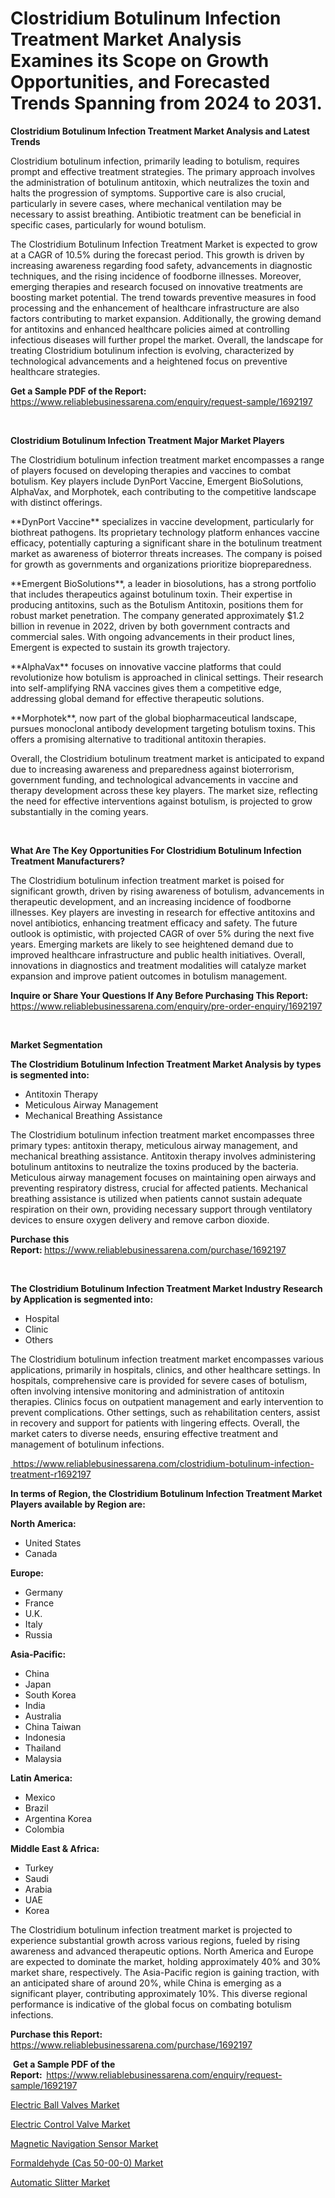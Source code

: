 <p><h1>Clostridium Botulinum Infection Treatment Market Analysis Examines its Scope on Growth Opportunities, and Forecasted Trends Spanning from 2024 to 2031.</h1></p><p><strong>Clostridium Botulinum Infection Treatment Market Analysis and Latest Trends</strong></p>
<p><p>Clostridium botulinum infection, primarily leading to botulism, requires prompt and effective treatment strategies. The primary approach involves the administration of botulinum antitoxin, which neutralizes the toxin and halts the progression of symptoms. Supportive care is also crucial, particularly in severe cases, where mechanical ventilation may be necessary to assist breathing. Antibiotic treatment can be beneficial in specific cases, particularly for wound botulism. </p><p>The Clostridium Botulinum Infection Treatment Market is expected to grow at a CAGR of 10.5% during the forecast period. This growth is driven by increasing awareness regarding food safety, advancements in diagnostic techniques, and the rising incidence of foodborne illnesses. Moreover, emerging therapies and research focused on innovative treatments are boosting market potential. The trend towards preventive measures in food processing and the enhancement of healthcare infrastructure are also factors contributing to market expansion. Additionally, the growing demand for antitoxins and enhanced healthcare policies aimed at controlling infectious diseases will further propel the market. Overall, the landscape for treating Clostridium botulinum infection is evolving, characterized by technological advancements and a heightened focus on preventive healthcare strategies.</p></p>
<p><strong>Get a Sample PDF of the Report:&nbsp;</strong> <a href="https://www.reliablebusinessarena.com/enquiry/request-sample/1692197?utm_campaign=1580&utm_medium=2&utm_source=Github&utm_content=ia&utm_term=19102024&utm_id=clostridium-botulinum-infection-treatment">https://www.reliablebusinessarena.com/enquiry/request-sample/1692197</a></p>
<p>&nbsp;</p>
<p><strong>Clostridium Botulinum Infection Treatment Major Market Players</strong></p>
<p><p>The Clostridium botulinum infection treatment market encompasses a range of players focused on developing therapies and vaccines to combat botulism. Key players include DynPort Vaccine, Emergent BioSolutions, AlphaVax, and Morphotek, each contributing to the competitive landscape with distinct offerings.</p><p>**DynPort Vaccine** specializes in vaccine development, particularly for biothreat pathogens. Its proprietary technology platform enhances vaccine efficacy, potentially capturing a significant share in the botulinum treatment market as awareness of bioterror threats increases. The company is poised for growth as governments and organizations prioritize biopreparedness.</p><p>**Emergent BioSolutions**, a leader in biosolutions, has a strong portfolio that includes therapeutics against botulinum toxin. Their expertise in producing antitoxins, such as the Botulism Antitoxin, positions them for robust market penetration. The company generated approximately $1.2 billion in revenue in 2022, driven by both government contracts and commercial sales. With ongoing advancements in their product lines, Emergent is expected to sustain its growth trajectory.</p><p>**AlphaVax** focuses on innovative vaccine platforms that could revolutionize how botulism is approached in clinical settings. Their research into self-amplifying RNA vaccines gives them a competitive edge, addressing global demand for effective therapeutic solutions.</p><p>**Morphotek**, now part of the global biopharmaceutical landscape, pursues monoclonal antibody development targeting botulism toxins. This offers a promising alternative to traditional antitoxin therapies.</p><p>Overall, the Clostridium botulinum treatment market is anticipated to expand due to increasing awareness and preparedness against bioterrorism, government funding, and technological advancements in vaccine and therapy development across these key players. The market size, reflecting the need for effective interventions against botulism, is projected to grow substantially in the coming years.</p></p>
<p>&nbsp;</p>
<p><strong>What Are The Key Opportunities For Clostridium Botulinum Infection Treatment Manufacturers?</strong></p>
<p><p>The Clostridium botulinum infection treatment market is poised for significant growth, driven by rising awareness of botulism, advancements in therapeutic development, and an increasing incidence of foodborne illnesses. Key players are investing in research for effective antitoxins and novel antibiotics, enhancing treatment efficacy and safety. The future outlook is optimistic, with projected CAGR of over 5% during the next five years. Emerging markets are likely to see heightened demand due to improved healthcare infrastructure and public health initiatives. Overall, innovations in diagnostics and treatment modalities will catalyze market expansion and improve patient outcomes in botulism management.</p></p>
<p><strong>Inquire or Share Your Questions If Any Before Purchasing This Report:</strong> <a href="https://www.reliablebusinessarena.com/enquiry/pre-order-enquiry/1692197?utm_campaign=1580&utm_medium=2&utm_source=Github&utm_content=ia&utm_term=19102024&utm_id=clostridium-botulinum-infection-treatment">https://www.reliablebusinessarena.com/enquiry/pre-order-enquiry/1692197</a></p>
<p>&nbsp;</p>
<p><strong>Market Segmentation</strong></p>
<p><strong>The Clostridium Botulinum Infection Treatment Market Analysis by types is segmented into:</strong></p>
<p><ul><li>Antitoxin Therapy</li><li>Meticulous Airway Management</li><li>Mechanical Breathing Assistance</li></ul></p>
<p><p>The Clostridium botulinum infection treatment market encompasses three primary types: antitoxin therapy, meticulous airway management, and mechanical breathing assistance. Antitoxin therapy involves administering botulinum antitoxins to neutralize the toxins produced by the bacteria. Meticulous airway management focuses on maintaining open airways and preventing respiratory distress, crucial for affected patients. Mechanical breathing assistance is utilized when patients cannot sustain adequate respiration on their own, providing necessary support through ventilatory devices to ensure oxygen delivery and remove carbon dioxide.</p></p>
<p><strong>Purchase this Report:&nbsp;</strong><a href="https://www.reliablebusinessarena.com/purchase/1692197?utm_campaign=1580&utm_medium=2&utm_source=Github&utm_content=ia&utm_term=19102024&utm_id=clostridium-botulinum-infection-treatment">https://www.reliablebusinessarena.com/purchase/1692197</a></p>
<p>&nbsp;</p>
<p><strong>The Clostridium Botulinum Infection Treatment Market Industry Research by Application is segmented into:</strong></p>
<p><ul><li>Hospital</li><li>Clinic</li><li>Others</li></ul></p>
<p><p>The Clostridium botulinum infection treatment market encompasses various applications, primarily in hospitals, clinics, and other healthcare settings. In hospitals, comprehensive care is provided for severe cases of botulism, often involving intensive monitoring and administration of antitoxin therapies. Clinics focus on outpatient management and early intervention to prevent complications. Other settings, such as rehabilitation centers, assist in recovery and support for patients with lingering effects. Overall, the market caters to diverse needs, ensuring effective treatment and management of botulinum infections.</p></p>
<p><a href="https://www.reliablebusinessarena.com/clostridium-botulinum-infection-treatment-r1692197?utm_campaign=1580&utm_medium=2&utm_source=Github&utm_content=ia&utm_term=19102024&utm_id=clostridium-botulinum-infection-treatment">&nbsp;https://www.reliablebusinessarena.com/clostridium-botulinum-infection-treatment-r1692197</a></p>
<p><strong>In terms of Region, the Clostridium Botulinum Infection Treatment Market Players available by Region are:</strong></p>
<p>
    <p> <strong> North America: </strong>
        <ul>
            <li>United States</li>
            <li>Canada</li>
        </ul>
        </p> 
    <p> <strong> Europe: </strong>
        <ul>
            <li>Germany</li>
            <li>France</li>
            <li>U.K.</li>
            <li>Italy</li>
            <li>Russia</li>
        </ul>
        </p> 
    <p> <strong> Asia-Pacific: </strong>
        <ul>
            <li>China</li>
            <li>Japan</li>
            <li>South Korea</li>
            <li>India</li>
            <li>Australia</li>
            <li>China Taiwan</li>
            <li>Indonesia</li>
            <li>Thailand</li>
            <li>Malaysia</li>
        </ul>
        </p> 
    <p> <strong> Latin America: </strong>
        <ul>
            <li>Mexico</li>
            <li>Brazil</li>
            <li>Argentina Korea</li>
            <li>Colombia</li>
        </ul>
        </p> 
    <p> <strong> Middle East & Africa: </strong>
        <ul>
            <li>Turkey</li>
            <li>Saudi</li>
            <li>Arabia</li>
            <li>UAE</li>
            <li>Korea</li>
        </ul>
    </p>
    </p>
<p><p>The Clostridium botulinum infection treatment market is projected to experience substantial growth across various regions, fueled by rising awareness and advanced therapeutic options. North America and Europe are expected to dominate the market, holding approximately 40% and 30% market share, respectively. The Asia-Pacific region is gaining traction, with an anticipated share of around 20%, while China is emerging as a significant player, contributing approximately 10%. This diverse regional performance is indicative of the global focus on combating botulism infections.</p></p>
<p><strong>Purchase this Report: </strong><a href="https://www.reliablebusinessarena.com/purchase/1692197?utm_campaign=1580&utm_medium=2&utm_source=Github&utm_content=ia&utm_term=19102024&utm_id=clostridium-botulinum-infection-treatment">https://www.reliablebusinessarena.com/purchase/1692197</a></p>
<p>&nbsp;<strong>Get a Sample PDF of the Report:&nbsp;&nbsp;</strong><a href="https://www.reliablebusinessarena.com/enquiry/request-sample/1692197?utm_campaign=1580&utm_medium=2&utm_source=Github&utm_content=ia&utm_term=19102024&utm_id=clostridium-botulinum-infection-treatment">https://www.reliablebusinessarena.com/enquiry/request-sample/1692197</a></p>
<p><strong></strong></p>
<p><p><a href="https://www.linkedin.com/pulse/global-electric-ball-valves-market-analysis-trends-forecasts-gshoc?utm_campaign=1580&utm_medium=2&utm_source=Github&utm_content=ia&utm_term=19102024&utm_id=clostridium-botulinum-infection-treatment">Electric Ball Valves Market</a></p><p><a href="https://www.linkedin.com/pulse/global-electric-control-valve-nexus-sector-confluences-regional-owcjc?utm_campaign=1580&utm_medium=2&utm_source=Github&utm_content=ia&utm_term=19102024&utm_id=clostridium-botulinum-infection-treatment">Electric Control Valve Market</a></p><p><a href="https://www.linkedin.com/pulse/future-magnetic-navigation-sensor-market-global-forecast-trends-rtjvc?utm_campaign=1580&utm_medium=2&utm_source=Github&utm_content=ia&utm_term=19102024&utm_id=clostridium-botulinum-infection-treatment">Magnetic Navigation Sensor Market</a></p><p><a href="https://github.com/JakirUddin651/Market-Research-Report-List-1/blob/main/formaldehyde-cas-50-00-0-market.md?utm_campaign=1580&utm_medium=2&utm_source=Github&utm_content=ia&utm_term=19102024&utm_id=clostridium-botulinum-infection-treatment">Formaldehyde (Cas 50-00-0) Market</a></p><p><a href="https://www.linkedin.com/pulse/automatic-slitter-ecosystem-mapping-innovation-value-chains-l4r0c?utm_campaign=1580&utm_medium=2&utm_source=Github&utm_content=ia&utm_term=19102024&utm_id=clostridium-botulinum-infection-treatment">Automatic Slitter Market</a></p></p>